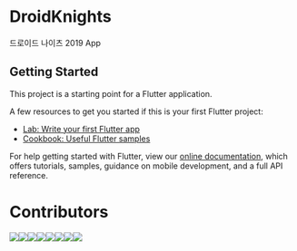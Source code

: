 # DroidKnights

드로이드 나이츠 2019 App

## Getting Started

This project is a starting point for a Flutter application.

A few resources to get you started if this is your first Flutter project:

- [Lab: Write your first Flutter app](https://flutter.io/docs/get-started/codelab)
- [Cookbook: Useful Flutter samples](https://flutter.io/docs/cookbook)

For help getting started with Flutter, view our 
[online documentation](https://flutter.io/docs), which offers tutorials, 
samples, guidance on mobile development, and a full API reference.

# Contributors
[![](https://sourcerer.io/fame/Jiyoung9310/droidknights/DroidKnights-Festival-2019-flutter/images/0)](https://sourcerer.io/fame/Jiyoung9310/droidknights/DroidKnights-Festival-2019-flutter/links/0)[![](https://sourcerer.io/fame/Jiyoung9310/droidknights/DroidKnights-Festival-2019-flutter/images/1)](https://sourcerer.io/fame/Jiyoung9310/droidknights/DroidKnights-Festival-2019-flutter/links/1)[![](https://sourcerer.io/fame/Jiyoung9310/droidknights/DroidKnights-Festival-2019-flutter/images/2)](https://sourcerer.io/fame/Jiyoung9310/droidknights/DroidKnights-Festival-2019-flutter/links/2)[![](https://sourcerer.io/fame/Jiyoung9310/droidknights/DroidKnights-Festival-2019-flutter/images/3)](https://sourcerer.io/fame/Jiyoung9310/droidknights/DroidKnights-Festival-2019-flutter/links/3)[![](https://sourcerer.io/fame/Jiyoung9310/droidknights/DroidKnights-Festival-2019-flutter/images/4)](https://sourcerer.io/fame/Jiyoung9310/droidknights/DroidKnights-Festival-2019-flutter/links/4)[![](https://sourcerer.io/fame/Jiyoung9310/droidknights/DroidKnights-Festival-2019-flutter/images/5)](https://sourcerer.io/fame/Jiyoung9310/droidknights/DroidKnights-Festival-2019-flutter/links/5)[![](https://sourcerer.io/fame/Jiyoung9310/droidknights/DroidKnights-Festival-2019-flutter/images/6)](https://sourcerer.io/fame/Jiyoung9310/droidknights/DroidKnights-Festival-2019-flutter/links/6)[![](https://sourcerer.io/fame/Jiyoung9310/droidknights/DroidKnights-Festival-2019-flutter/images/7)](https://sourcerer.io/fame/Jiyoung9310/droidknights/DroidKnights-Festival-2019-flutter/links/7)

